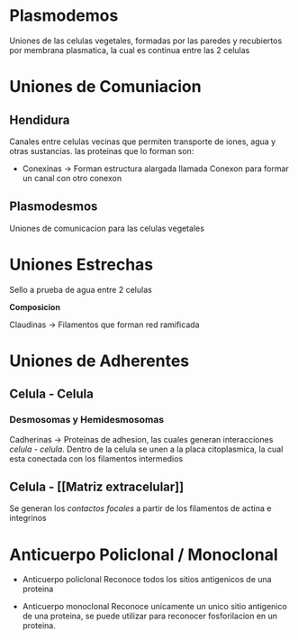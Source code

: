 # Plasmodemos

Uniones de las celulas vegetales, formadas por las paredes y recubiertos por membrana plasmatica, la cual es continua entre las 2 celulas

# Uniones de Comuniacion

## Hendidura

Canales entre celulas vecinas que permiten transporte de iones, agua y otras sustancias. las proteinas que lo forman son:
- Conexinas → Forman estructura alargada llamada Conexon para formar un canal con otro conexon

## Plasmodesmos

Uniones de comunicacion para las celulas vegetales

# Uniones Estrechas

Sello a prueba de agua entre 2 celulas

**Composicion**

Claudinas → Filamentos que forman red ramificada

# Uniones de Adherentes

## Celula - Celula

### Desmosomas y Hemidesmosomas

Cadherinas → Proteinas de adhesion, las cuales generan interacciones *celula - celula*. Dentro de la celula se unen a la placa citoplasmica, la cual esta conectada con los filamentos intermedios

## Celula - [[Matriz extracelular]]

Se generan los *contactos focales* a partir de los filamentos de actina e integrinos

# Anticuerpo Policlonal / Monoclonal

- Anticuerpo policlonal
  Reconoce todos los sitios antigenicos de una proteina

- Anticuerpo monoclonal
  Reconoce unicamente un unico sitio antigenico de una proteina, se puede utilizar para reconocer fosforilacion en un proteina.
